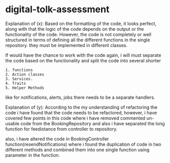 # digital-tolk-assessment

Explanation of (x): Based on the formatting of the code, it looks perfect, along with that the logic of the code depends on 
the output or the functionality of the code. However, the code is not completely or well structured in terms of defining all the different 
functions in the single repository. they must be implemented in different classes. 

If would have the chance to work with the code again, i will must separate the code based on the functionality and split the code into several shorter 
    
    1. functions 
    2. Action classes  
    3. Services.
    4. Traits
    5. Helper Methods 

like for notifications, alerts, jobs there needs to be a separate handlers.

Explanation of (y): According to the my understanding of refactoring the code i have found that the code needs to be refactored, however, 
i have covered few points in this code where i have removed commented un-usable code from the BookingRepository and also i have separated the long function for feedistance from controller to repository.


also, i have altered the code in  BookingController function(resendNotifications) where i found the duplication of code in two different methods
and combined them into one single function using parameter in the function.




